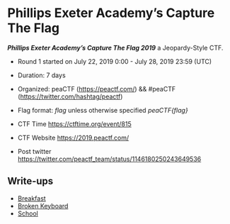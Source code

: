 # Phillips Exeter Academy’s Capture The Flag

***Phillips Exeter Academy’s Capture The Flag 2019*** a Jeopardy-Style CTF.
* Round 1 started on July 22, 2019 0:00 - July 28, 2019 23:59 (UTC)
* Duration: 7 days
* Organized: peaCTF (https://peactf.com/) && #peaCTF (https://twitter.com/hashtag/peactf)
* Flag format: *flag* unless otherwise specified *peaCTF{flag}*

* CTF Time https://ctftime.org/event/815
* CTF Website https://2019.peactf.com/
* Post twitter https://twitter.com/peactf_team/status/1146180250243649536

## Write-ups

* [Breakfast](https://github.com/1r0dm480/CTF-Wr1T3uPs/tree/master/peaCTF2019/crypto/Breakfast)
* [Broken Keyboard](https://github.com/1r0dm480/CTF-Wr1T3uPs/tree/master/peaCTF2019/crypto/Broken_Keyboard)
* [School](https://github.com/1r0dm480/CTF-Wr1T3uPs/tree/master/peaCTF2019/crypto/School)
